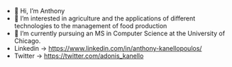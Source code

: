 - 👋 Hi, I’m Anthony
- 👀 I’m interested in agriculture and the applications of different technologies to the management of food production
- 🌱 I’m currently pursuing an MS in Computer Science at the University of Chicago.
- Linkedin -> https://www.linkedin.com/in/anthony-kanellopoulos/
- Twitter -> https://twitter.com/adonis_kanello


